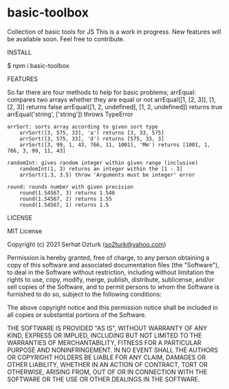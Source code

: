 # basic-toolbox
Collection of basic tools for JS
This is a work in progress. New features will be available soon. Feel free to contribute.

INSTALL

$ npm i basic-toolbox

FEATURES

So far there are four methods to help for basic problems;
    arrEqual: compares two arrays whether they are equal or not
        arrEqual([1, [2, 3]], [1, [2, 3]] returns false
        arrEqual([1, 2, undefined], [1, 2, undefined]) returns true
        arrEqual('string', ['string']) throws TypeError

    arrSort: sorts array according to given sort type
        arrSort([3, 575, 33], 'a') returns [3, 33, 575]
        arrSort([3, 575, 33], 'd') returns [575, 33, 3]
        arrSort([3, 99, 1, 43, 766, 11, 1001], 'Mm') returns [1001, 1, 766, 3, 99, 11, 43]

    randomInt: gives random integer within given range (inclusive)
        randomInt(1, 3) returns an integer within the [1 - 3]
        arrSort(1.3, 3.5) throw 'Arguments must be integer' error
        
    round: rounds number with given precision
        round(1.54567, 3) returns 1.546
        round(1.54567, 2) returns 1.55
        round(1.54567, 1) returns 1.5

LICENSE

MIT License

Copyright (c) 2021 Serhat Ozturk (so2turk@yahoo.com)

Permission is hereby granted, free of charge, to any person obtaining a copy
of this software and associated documentation files (the "Software"), to deal
in the Software without restriction, including without limitation the rights
to use, copy, modify, merge, publish, distribute, sublicense, and/or sell
copies of the Software, and to permit persons to whom the Software is
furnished to do so, subject to the following conditions:

The above copyright notice and this permission notice shall be included in all
copies or substantial portions of the Software.

THE SOFTWARE IS PROVIDED "AS IS", WITHOUT WARRANTY OF ANY KIND, EXPRESS OR
IMPLIED, INCLUDING BUT NOT LIMITED TO THE WARRANTIES OF MERCHANTABILITY,
FITNESS FOR A PARTICULAR PURPOSE AND NONINFRINGEMENT. IN NO EVENT SHALL THE
AUTHORS OR COPYRIGHT HOLDERS BE LIABLE FOR ANY CLAIM, DAMAGES OR OTHER
LIABILITY, WHETHER IN AN ACTION OF CONTRACT, TORT OR OTHERWISE, ARISING FROM,
OUT OF OR IN CONNECTION WITH THE SOFTWARE OR THE USE OR OTHER DEALINGS IN THE
SOFTWARE.

